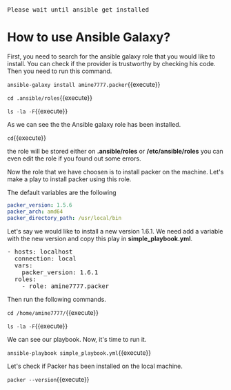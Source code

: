 

 <kbd>Please wait until ansible get installed</kbd>

# How to use Ansible Galaxy?

First, you need to search for the ansible galaxy role that you would like to install. You can check if the provider is trustworthy by checking his code. Then you need to run this command.

`ansible-galaxy install amine7777.packer`{{execute}}

`cd .ansible/roles`{{execute}}

`ls -la -F`{{execute}}

As we can see the the Ansible galaxy role has been installed.

`cd`{{execute}}

the role will be stored either on **.ansible/roles** or **/etc/ansible/roles** you can even edit the role if you found out some errors.

Now the role that we have choosen is to install packer on the machine. Let's make a play to install packer using this role.

The default variables are the following
```yaml
packer_version: 1.5.6
packer_arch: amd64
packer_directory_path: /usr/local/bin
```
Let's say we would like to install a new version 1.6.1. We need add a variable with the new version and copy this play in **simple_playbook.yml**.

<pre class="file" data-target="clipboard">
- hosts: localhost
  connection: local
  vars:
    packer_version: 1.6.1
  roles:
    - role: amine7777.packer
</pre>

Then run the following commands.

`cd /home/amine7777/`{{execute}}

`ls -la -F`{{execute}}

We can see our playbook. Now, it's time to run it.

`ansible-playbook simple_playbook.yml`{{execute}}

Let's check if Packer has been installed on the local machine.

`packer --version`{{execute}}
